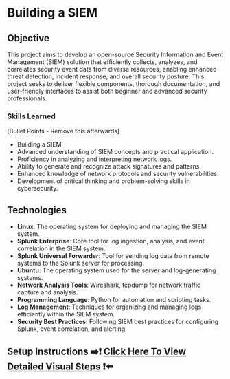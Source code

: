 # Building a SIEM

## Objective

This project aims to develop an open-source Security Information and Event Management (SIEM) solution that efficiently collects, analyzes, and correlates security event data from diverse resources, enabling enhanced threat detection, incident response, and overall security posture. This project seeks to deliver flexible components, thorough documentation, and user-friendly interfaces to assist both beginner and advanced security professionals.

### Skills Learned
[Bullet Points - Remove this afterwards]

- Building a SIEM
- Advanced understanding of SIEM concepts and practical application.
- Proficiency in analyzing and interpreting network logs.
- Ability to generate and recognize attack signatures and patterns.
- Enhanced knowledge of network protocols and security vulnerabilities.
- Development of critical thinking and problem-solving skills in cybersecurity.

## **Technologies**
- **Linux**: The operating system for deploying and managing the SIEM system.
- **Splunk Enterprise**: Core tool for log ingestion, analysis, and event correlation in the SIEM system.
- **Splunk Universal Forwarder**: Tool for sending log data from remote systems to the Splunk server for processing.
- **Ubuntu**: The operating system used for the server and log-generating systems.
- **Network Analysis Tools**: Wireshark, tcpdump for network traffic capture and analysis.
- **Programming Language**: Python for automation and scripting tasks.
- **Log Management**: Techniques for organizing and managing logs efficiently within the SIEM system.
- **Security Best Practices**: Following SIEM best practices for configuring Splunk, event correlation, and alerting.




## **Setup Instructions** ➡️❗ [Click Here To View Detailed Visual Steps](https://github.com/MJaloui/Building-a-SIEM) ❗⬅️






























































































































